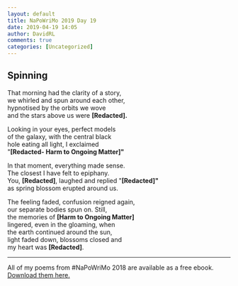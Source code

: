 ```yaml
---  
layout: default  
title: NaPoWriMo 2019 Day 19  
date: 2019-04-19 14:05  
author: DavidRL  
comments: true  
categories: [Uncategorized]  
---  
```

<!-- wp:heading -->  
<h2>Spinning</h2>  
<!-- /wp:heading -->  
  
<!-- wp:paragraph -->  
<p>That morning had the clarity of a story,<br /> we whirled and spun around each other,<br /> hypnotised by the orbits we <g class="gr_ gr_9 gr-alert gr_gramm gr_inline_cards gr_run_anim Style multiReplace" id="9" data-gr-id="9">wove</g><br /><g class="gr_ gr_9 gr-alert gr_gramm gr_inline_cards gr_disable_anim_appear Style multiReplace" id="9" data-gr-id="9"> and</g> the stars above us were <strong>[Redacted].</strong></p>  
<!-- /wp:paragraph -->  
  
<!-- wp:paragraph -->  
<p>Looking in your eyes, perfect models<br /> of the galaxy, with the central black<br /> hole eating all light, I exclaimed<br /> "<strong>[Redacted- Harm to Ongoing Matter]"</strong></p>  
<!-- /wp:paragraph -->  
  
<!-- wp:paragraph -->  
<p><g class="gr_ gr_8 gr-alert gr_gramm gr_inline_cards gr_disable_anim_appear Grammar multiReplace" id="8" data-gr-id="8">In</g> that moment, everything made sense.<br /> The closest I have felt to <g class="gr_ gr_9 gr-alert gr_gramm gr_inline_cards gr_disable_anim_appear Grammar only-ins doubleReplace replaceWithoutSep" id="9" data-gr-id="9">epiphany</g>.<br /> You, <strong>[Redacted]</strong>, laughed and replied "<strong>[Redacted]"</strong><br /> as spring blossom erupted around us.</p>  
<!-- /wp:paragraph -->  
  
<!-- wp:paragraph -->  
<p>The feeling faded, confusion reigned again,<br /> our separate bodies spun on. Still,<br /> the memories of <strong>[Harm to Ongoing Matter]</strong><br /> lingered, even in the gloaming, when<br /> the earth continued around the sun,<br /> <g class="gr_ gr_11 gr-alert gr_gramm gr_inline_cards gr_disable_anim_appear Grammar only-ins replaceWithoutSep" id="11" data-gr-id="11">light</g> faded down, blossoms closed and<br /> my heart was <strong>[Redacted]</strong>.</p>  
<!-- /wp:paragraph -->  
  
<!-- wp:separator -->  
<hr class="wp-block-separator"/>  
<!-- /wp:separator -->  
  
<!-- wp:paragraph -->  
<p>All of my poems from #NaPoWriMo 2018 are available as a free ebook. <a href="https://davidralphlewis.co.uk/product/lost-in-april-fog/">Download them here. </a></p>  
<!-- /wp:paragraph -->  
  